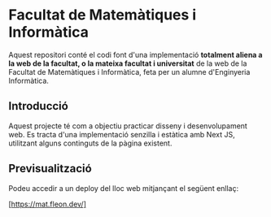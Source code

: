 # Facultat de Matemàtiques i Informàtica

Aquest repositori conté el codi font d'una implementació **totalment aliena a la
web de la facultat, o la mateixa facultat i universitat** de la  web de la
Facultat de Matemàtiques i Informàtica, feta per un alumne d'Enginyeria Informàtica.

## Introducció

Aquest projecte té com a objectiu practicar disseny i desenvolupament web. Es tracta
d'una implementació senzilla i estàtica amb Next JS, utilitzant alguns continguts
de la pàgina existent.

## Previsualització

Podeu accedir a un deploy del lloc web mitjançant el següent enllaç:

[https://mat.fleon.dev/]
